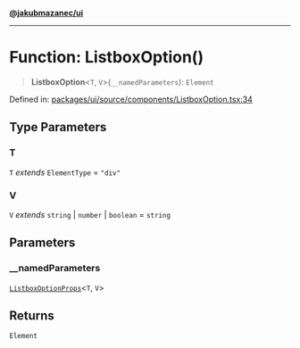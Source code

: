 [**@jakubmazanec/ui**](../README.md)

---

# Function: ListboxOption()

> **ListboxOption**\<`T`, `V`\>(`__namedParameters`): `Element`

Defined in:
[packages/ui/source/components/ListboxOption.tsx:34](https://github.com/jakubmazanec/tools/blob/a9ba87d349a220bbed24d161794f90a6ba6009e5/packages/ui/source/components/ListboxOption.tsx#L34)

## Type Parameters

### T

`T` _extends_ `ElementType` = `"div"`

### V

`V` _extends_ `string` \| `number` \| `boolean` = `string`

## Parameters

### \_\_namedParameters

[`ListboxOptionProps`](../type-aliases/ListboxOptionProps.md)\<`T`, `V`\>

## Returns

`Element`
